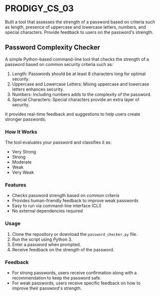 # PRODIGY_CS_03
Built a tool that assesses the strength of a password based on criteria such as length, presence of uppercase and lowercase letters, numbers, and special characters. Provide feedback to users on the password's strength.

## Password Complexity Checker
A simple Python-based command-line tool that checks the strength of a password based on common security criteria such as:
1. Length: Passwords should be at least 8 characters long for optimal security.
2. Uppercase and Lowercase Letters: Mixing uppercase and lowercase letters enhances security.
3. Numbers: Including numbers adds to the complexity of the password.
4. Special Characters: Special characters provide an extra layer of security.

It provides real-time feedback and suggestions to help users create stronger passwords.

### How It Works
The tool evaluates your password and classifies it as:
- Very Strong 
- Strong 
- Moderate
- Weak
- Very Weak

### Features
- Checks password strength based on common criteria
- Provides human-friendly feedback to improve weak passwords
- Easy to run via command-line interface (CLI)
- No external dependencies required

### Usage
1. Clone the repository or download the `password_checker.py` file.
2. Run the script using Python 3.
3. Enter a password when prompted.
4. Receive feedback on the strength of the password.

### Feedback
- For strong passwords, users receive confirmation along with a recommendation to keep the password safe.
- For weak passwords, users receive specific feedback on how to improve their password's strength.

